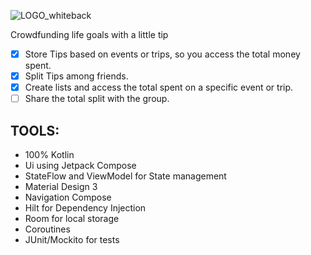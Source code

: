 
![LOGO_whiteback](https://github.com/rafaover/maTIPv2/assets/59352318/6702bf58-7c68-4c4f-a063-8bacd616c52a)

Crowdfunding life goals with a little tip

- [x] Store Tips based on events or trips, so you access the total money spent.
- [x] Split Tips among friends.
- [x] Create lists and access the total spent on a specific event or trip.
- [ ] Share the total split with the group.

## TOOLS:

- 100% Kotlin
- Ui using Jetpack Compose
- StateFlow and ViewModel for State management
- Material Design 3
- Navigation Compose
- Hilt for Dependency Injection
- Room for local storage
- Coroutines
- JUnit/Mockito for tests
